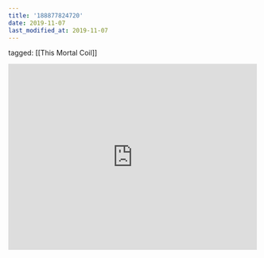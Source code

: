 ```yaml
---
title: '188877824720'
date: 2019-11-07
last_modified_at: 2019-11-07
---
```

tagged: [[This Mortal Coil]]
<iframe allow="accelerometer; autoplay; clipboard-write; encrypted-media; gyroscope; picture-in-picture" allowfullscreen="" frameborder="0" height="375" id="youtube_iframe" src="https://www.youtube.com/embed/HFWKJ2FUiAQ?feature=oembed&amp;enablejsapi=1&amp;origin=https://safe.txmblr.com&amp;wmode=opaque" width="500"></iframe>